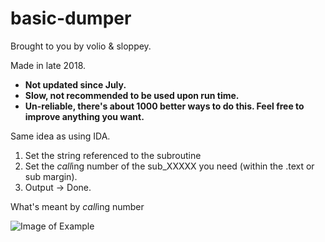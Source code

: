 # basic-dumper
Brought to you by volio &amp; sloppey.

Made in late 2018.
- **Not updated since July.**
- **Slow, not recommended to be used upon run time.**
- **Un-reliable, there's about 1000 better ways to do this. Feel free to improve anything you want.**

Same idea as using IDA.

1. Set the string referenced to the subroutine
2. Set the *call*ing number of the sub_XXXXX you need (within the .text or sub margin).
3. Output -> Done.

What's meant by *call*ing number

![Image of Example](https://gyazo.com/8621547341c598864d1a4c5aab9032ec.png)
